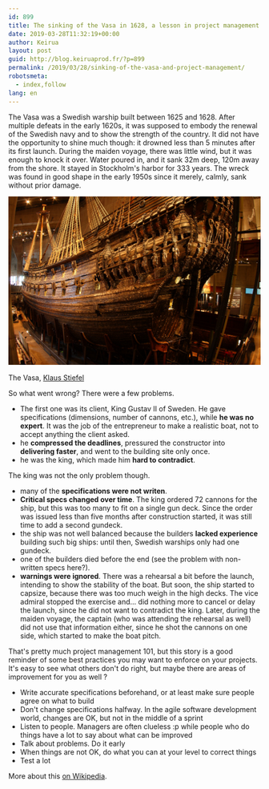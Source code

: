 ```yaml
---
id: 899
title: The sinking of the Vasa in 1628, a lesson in project management
date: 2019-03-28T11:32:19+00:00
author: Keirua
layout: post
guid: http://blog.keiruaprod.fr/?p=899
permalink: /2019/03/28/sinking-of-the-vasa-and-project-management/
robotsmeta:
  - index,follow
lang: en
---
```


The Vasa was a Swedish warship built between 1625 and 1628. After multiple defeats in the early 1620s, it was supposed to embody the renewal of the Swedish navy and to show the strength of the country. It did not have the opportunity to shine much though: it drowned less than 5 minutes after its first launch. During the maiden voyage, there was little wind, but it was enough to knock it over. Water poured in, and it sank 32m deep, 120m away from the shore. It stayed in Stockholm's harbor for 333 years. The wreck was found in good shape in the early 1950s since it merely, calmly, sank without prior damage.

![](/assets/pictures/vasa.jpg)

The Vasa, [Klaus Stiefel](https://www.flickr.com/photos/pacificklaus/6071641675/)

So what went wrong? There were a few problems.

 - The first one was its client, King Gustav II of Sweden. He gave specifications (dimensions, number of cannons, etc.), while **he was no expert**. It was the job of the entrepreneur to make a realistic boat, not to accept anything the client asked.
 - he **compressed the deadlines**, pressured the constructor into **delivering faster**, and went to the building site only once.
 - he was the king, which made him **hard to contradict**.

The king was not the only problem though.

 - many of the **specifications were not writen**.
 - **Critical specs changed over time**. The king ordered 72 cannons for the ship, but this was too many to fit on a single gun deck. Since the order was issued less than five months after construction started, it was still time to add a second gundeck.
 - the ship was not well balanced because the builders **lacked experience** building such big ships: until then, Swedish warships only had one gundeck.
 - one of the builders died before the end (see the problem with non-written specs here?).
 - **warnings were ignored**. There was a rehearsal a bit before the launch, intending to show the stability of the boat. But soon, the ship started to capsize, because there was too much weigh in the high decks. The vice admiral stopped the exercise and… did nothing more to cancel or delay the launch, since he did not want to contradict the king. Later, during the maiden voyage, the captain (who was attending the rehearsal as well) did not use that information either, since he shot the cannons on one side, which started to make the boat pitch.

That's pretty much project management 101, but this story is a good reminder of some best practices you may want to enforce on your projects. It's easy to see what others don't do right, but maybe there are areas of improvement for you as well ?

 - Write accurate specifications beforehand, or at least make sure people agree on what to build
 - Don't change specifications halfway. In the agile software development world, changes are OK, but not in the middle of a sprint
 - Listen to people. Managers are often clueless :p while people who do things have a lot to say about what can be improved
 - Talk about problems. Do it early
 - When things are not OK, do what you can at your level to correct things
 - Test a lot

More about this [on Wikipedia](https://en.wikipedia.org/wiki/Vasa_(ship)).